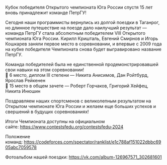 Кубок победителя Открытого чемпионата Юга России спустя 15 лет вновь принадлежит команде ПетрГУ!  
  
Сегодня наши программисты вернулись из долгой поездки в Таганрог, но длинное путешествие на поезде дало наилучший результат — команда ПетрГУ стала абсолютным победителем VIII Открытого чемпионата Юга России. Кирилл Кришталь, Евгений Смирнов и Игорь Кошкарев заняли первое место в соревновании, и впервые с 2009 года на кубке победителя Чемпионата снова будет выгравировано название ПетрГУ.  
  
Команда победителей была не единственной продемонстрировавшей свои навыки на этом соревновании!  
🎈 6 место, диплом III степени — Никита Анисимов, Дан Ройтбурд, Ярослав Рейкенен  
🎈 15 место в общем зачете — Роберт Горчаков, Григорий Хейфец, Никита Инюшин  
  
Поздравляем наших спортсменов с великолепным результатом на Открытом чемпионате Юга России и желаем еще больших успехов и свершений в будущих соревнованиях!  
  
Итоги Чемпионата доступны на официальном сайте: https://www.contestsfedu.org/contestsfedu-2024  
  
Положение команд: https://codeforces.com/spectator/ranklist/e1c788af151022dbbc6905abc7059578  
  
Фотоальбом нашей поездки: https://vk.com/album-126967571_302681601